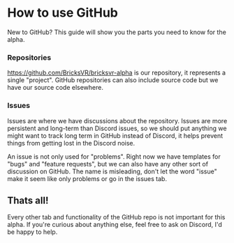 # How to use GitHub

New to GitHub? This guide will show you the parts you need to know for the alpha.

### Repositories

https://github.com/BricksVR/bricksvr-alpha is our repository, it represents a single "project". GitHub repositories can also include source code but we have our source code elsewhere.

### Issues

Issues are where we have discussions about the repository. Issues are more persistent and long-term than Discord issues, so we should put anything we might want to track long term in GitHub instead of Discord, it helps prevent things from getting lost in the Discord noise.

An issue is not only used for "problems". Right now we have templates for "bugs" and "feature requests", but we can also have any other sort of discussion on GitHub. The name is misleading, don't let the word "issue" make it seem like only problems or go in the issues tab.

## Thats all!

Every other tab and functionality of the GitHub repo is not important for this alpha. If you're curious about anything else, feel free to ask on Discord, I'd be happy to help.

